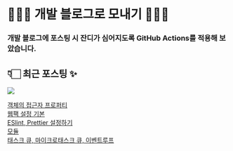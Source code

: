 # 👩🏻‍🌾 개발 블로그로 모내기 🌱🌳✨

### 개발 블로그에 포스팅 시 잔디가 심어지도록 GitHub Actions를 적용해 보았습니다.

## 👇🏻 최근 포스팅 ✨
<p>
    <a href="https://herlang.tistory.com"><img src="https://img.shields.io/badge/Blog-FF5722?style=flat-square&logo=Blogger&logoColor=white"/></a><br>
</p>

<a href=https://herlang.tistory.com/entry/%EB%8D%B0%EC%9D%B4%ED%84%B0-%ED%94%84%EB%A1%9C%ED%8D%BC%ED%8B%B0%EC%99%80-%EC%A0%91%EA%B7%BC%EC%9E%90-%ED%94%84%EB%A1%9C%ED%8D%BC%ED%8B%B0>객체의 접근자 프로퍼티</a></br><a href=https://herlang.tistory.com/entry/%EC%9B%B9%ED%8C%A9-%EC%84%A4%EC%A0%95%EC%9E%91%EC%84%B1%EC%A4%91>웹팩 설정 기본</a></br><a href=https://herlang.tistory.com/entry/ESlint-Prettier-%EC%84%A4%EC%A0%95%ED%95%98%EA%B8%B0>ESlint, Prettier 설정하기</a></br><a href=https://herlang.tistory.com/entry/%EB%AA%A8%EB%93%88>모듈</a></br><a href=https://herlang.tistory.com/entry/%ED%83%9C%EC%8A%A4%ED%81%AC-%ED%81%90-%EB%A7%88%EC%9D%B4%ED%81%AC%EB%A1%9C%ED%83%9C%EC%8A%A4%ED%81%AC-%ED%81%90-UI-Renders>태스크 큐, 마이크로태스크 큐, 이벤트루프</a></br> 
